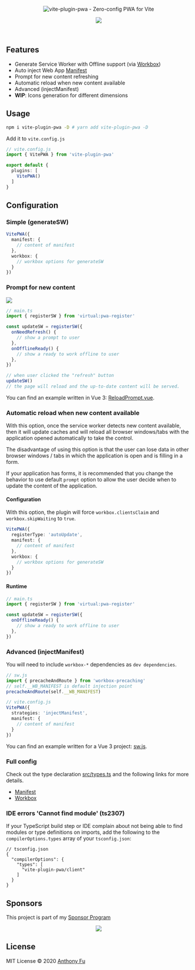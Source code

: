 <p align='center'>
<img src='https://repository-images.githubusercontent.com/290129345/d4bfc300-1866-11eb-8602-e672c9dd0e7d' alt="vite-plugin-pwa - Zero-config PWA for Vite">
</p>

<p align='center'>
<a href='https://www.npmjs.com/package/vite-plugin-pwa'>
<img src='https://img.shields.io/npm/v/vite-plugin-pwa?color=33A6B8&label='>
</a>
</p>

<br>

## Features

- Generate Service Worker with Offline support (via [Workbox](https://developers.google.com/web/tools/workbox))
- Auto inject Web App [Manifest](https://developer.mozilla.org/en-US/docs/Web/Manifest)
- Prompt for new content refreshing 
- Automatic reload when new content available
- Advanced (injectManifest)  
- **WIP**: Icons generation for different dimensions

## Usage

```bash
npm i vite-plugin-pwa -D # yarn add vite-plugin-pwa -D
```

Add it to `vite.config.js`

```ts
// vite.config.js
import { VitePWA } from 'vite-plugin-pwa'

export default {
  plugins: [
    VitePWA()
  ]
}
```

## Configuration

### Simple (generateSW)

```ts
VitePWA({
  manifest: {
    // content of manifest
  },
  workbox: {
    // workbox options for generateSW
  }
})
```

### Prompt for new content 

![](https://user-images.githubusercontent.com/11247099/111190584-330cf880-85f2-11eb-8dad-20ddb84456cf.png)

```ts
// main.ts
import { registerSW } from 'virtual:pwa-register'

const updateSW = registerSW({
  onNeedRefresh() {
    // show a prompt to user
  },
  onOfflineReady() {
    // show a ready to work offline to user
  },
})
```

```ts
// when user clicked the "refresh" button
updateSW()
// the page will reload and the up-to-date content will be served.
```

You can find an example written in Vue 3: [ReloadPrompt.vue](./examples/vue-basic/src/ReloadPrompt.vue).

### Automatic reload when new content available

With this option, once the service worker detects new content available, then it will update caches and 
will reload all browser windows/tabs with the application opened automatically to take the control.

The disadvantage of using this option is that the user can lose data in other browser windows / tabs in which the 
application is open and is filling in a form.

If your application has forms, it is recommended that you change the behavior to use default `prompt` option to allow
the user decide when to update the content of the application.

#### Configuration

With this option, the plugin will force `workbox.clientsClaim` and `workbox.skipWaiting` to `true`.

```ts
VitePWA({
  registerType: 'autoUpdate',  
  manifest: {
    // content of manifest
  },
  workbox: {
    // workbox options for generateSW
  }
})
```

#### Runtime

```ts
// main.ts
import { registerSW } from 'virtual:pwa-register'

const updateSW = registerSW({
  onOfflineReady() {
    // show a ready to work offline to user
  },
})
```

### Advanced (injectManifest)

You will need to include `workbox-*` dependencies as `dev dependencies`.

```js
// sw.js
import { precacheAndRoute } from 'workbox-precaching'
// self.__WB_MANIFEST is default injection point
precacheAndRoute(self.__WB_MANIFEST)
```

```ts
// vite.config.js
VitePWA({
  strategies: 'injectManifest',
  manifest: {
    // content of manifest
  }
})
```

You can find an example written for a Vue 3 project: [sw.js](./examples/vue-basic-inject-manifest/public/sw.js).

### Full config

Check out the type declaration [src/types.ts](./src/types.ts) and the following links for more details.

- [Manifest](https://developer.mozilla.org/en-US/docs/Web/Manifest)
- [Workbox](https://developers.google.com/web/tools/workbox)

### IDE errors 'Cannot find module' (ts2307)

If your TypeScript build step or IDE complain about not being able to find modules or type definitions on imports, add the following to the `compilerOptions.types` array of your `tsconfig.json`:

```jsonc
// tsconfig.json
{
  "compilerOptions": {
    "types": [
      "vite-plugin-pwa/client"
    ]
  }
}
```

## Sponsors

This project is part of my <a href='https://github.com/antfu-sponsors'>Sponsor Program</a>

<p align="center">
  <a href="https://cdn.jsdelivr.net/gh/antfu/static/sponsors.svg">
    <img src='https://cdn.jsdelivr.net/gh/antfu/static/sponsors.svg'/>
  </a>
</p>

## License

MIT License © 2020 [Anthony Fu](https://github.com/antfu)
